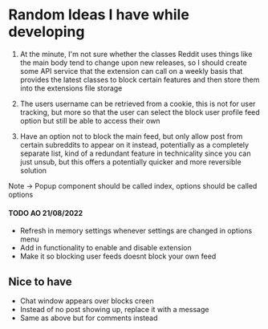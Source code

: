 # Random Ideas I have while developing

1. At the minute, I'm not sure whether the classes Reddit uses things like the main body tend to change upon new releases, so I should create some API service that the extension can call on a weekly basis that provides the latest classes to block certain features and then store them into the extensions file storage

2. The users username can be retrieved from a cookie, this is not for user tracking, but more so that the user can select the block user profile feed option but still be able to access their own

3. Have an option not to block the main feed, but only allow post from 
certain subreddits to appear on it instead, potentially as a completely 
separate list, kind of a redundant feature in technicality since you can 
just unsub, but this offers a potentially quicker and more reversible 
solution


Note -> Popup component should be called index, options should be called options

#### TODO AO 21/08/2022

- Refresh in memory settings whenever settings are changed in options menu
- Add in functionality to enable and disable extension
- Make it so blocking user feeds doesnt block your own feed

## Nice to have
- Chat window appears over blocks creen
- Instead of no post showing up, replace it with a message
- Same as above but for comments instead